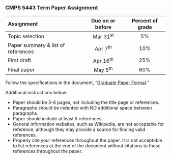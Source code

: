 ### CMPS 5443 Term Paper Assignment

| Assignment                        | Due on or before  	| Percent of grade |
|:--------------------------------- |:-------------------:|:----------------:|
| Topic selection	                  | Mar 31<sup>st</sup>	|       5%         |
| Paper summary & list of references| Apr 7<sup>th</sup> |	     10%         |
| First draft	                      | Apr 16<sup>th</sup>	|      25%         |
| Final paper                       |	May 5<sup>th</sup>  |      60%         |

Follow the specifications in the document, “[Graduate Paper Format](http://cs.mwsu.edu/documents/GraduatePaperFormat.pdf).”  

Additional instructions below:
- Paper should be 5-6 pages, not including the title page or references.
- Paragraphs should be indented with NO additional space between paragraphs.
- Paper should include at least 5 references
- General information websites, such as Wikipedia, are not acceptable for reference, although they may provide a source for finding valid references.
- Properly cite your references throughout the paper.  It is not acceptable to list references at the end of the document without citations to those references throughout the paper.
